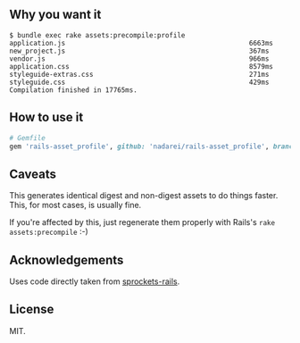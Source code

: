 Why you want it
---------------

    $ bundle exec rake assets:precompile:profile
    application.js                                              6663ms
    new_project.js                                              367ms
    vendor.js                                                   966ms
    application.css                                             8579ms
    styleguide-extras.css                                       271ms
    styleguide.css                                              429ms
    Compilation finished in 17765ms.

How to use it
-------------

``` ruby
# Gemfile
gem 'rails-asset_profile', github: 'nadarei/rails-asset_profile', branch: 'master'
```

Caveats
-------

This generates identical digest and non-digest assets to do things faster.
This, for most cases, is usually fine.

If you're affected by this, just regenerate them properly with Rails's `rake
assets:precompile` :-)

Acknowledgements
----------------

Uses code directly taken from [sprockets-rails].

[sprockets-rails]: https://github.com/rails/sprockets-rails

License
-------

MIT.
